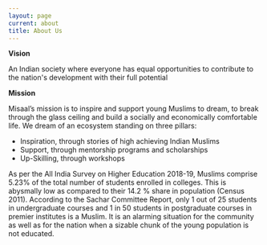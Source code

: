 ```yaml
---
layout: page
current: about
title: About Us
---
```

<!--StartFragment-->

**Vision**

An Indian society where everyone has equal opportunities to contribute to the nation's development with their full potential

**Mission**

<!--StartFragment-->

Misaal’s mission is to inspire and support young Muslims to dream, to break through the glass ceiling and build a socially and economically comfortable life. We dream of an ecosystem standing on three pillars:

* Inspiration, through stories of high achieving Indian Muslims
* Support, through mentorship programs and scholarships
* Up-Skilling, through workshops

As per the All India Survey on Higher Education 2018-19, Muslims comprise 5.23% of the total number of students enrolled in colleges. This is abysmally low as compared to their 14.2 % share in population (Census 2011). According to the Sachar Committee Report, only 1 out of 25 students in undergraduate courses and 1 in 50 students in postgraduate courses in premier institutes is a Muslim. It is an alarming situation for the community as well as for the nation when a sizable chunk of the young population is not educated.

<!--EndFragment-->

<!--EndFragment-->

<!--EndFragment-->